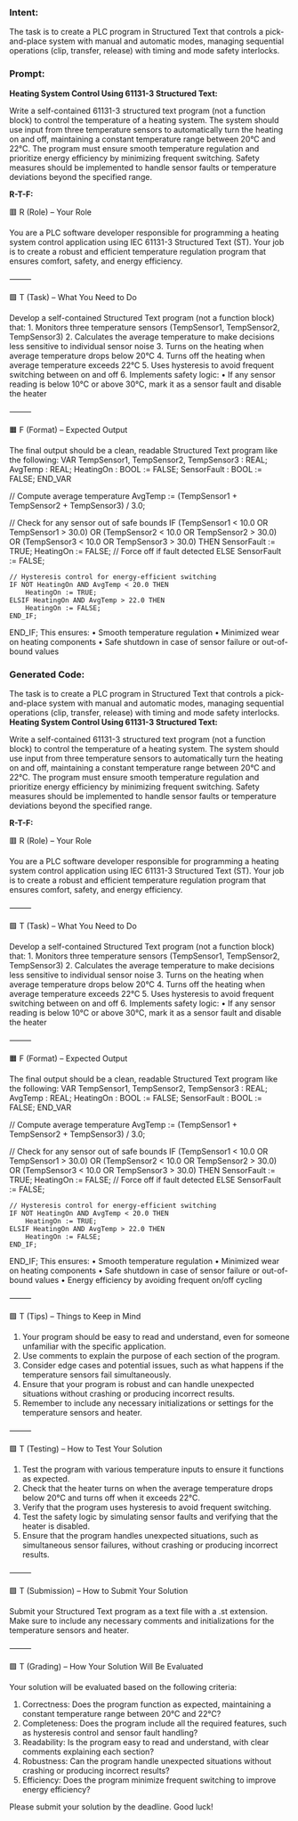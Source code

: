 ### Intent:
The task is to create a PLC program in Structured Text that controls a pick-and-place system with manual and automatic modes, managing sequential operations (clip, transfer, release) with timing and mode safety interlocks.

### Prompt:
**Heating System Control Using 61131-3 Structured Text:**

Write a self-contained 61131-3 structured text program (not a function block) to control the temperature of a heating system. The system should use input from three temperature sensors to automatically turn the heating on and off, maintaining a constant temperature range between 20°C and 22°C. The program must ensure smooth temperature regulation and prioritize energy efficiency by minimizing frequent switching. Safety measures should be implemented to handle sensor faults or temperature deviations beyond the specified range.

**R-T-F:**

🟥 R (Role) – Your Role

You are a PLC software developer responsible for programming a heating system control application using IEC 61131-3 Structured Text (ST). Your job is to create a robust and efficient temperature regulation program that ensures comfort, safety, and energy efficiency.

⸻

🟩 T (Task) – What You Need to Do

Develop a self-contained Structured Text program (not a function block) that:
	1.	Monitors three temperature sensors (TempSensor1, TempSensor2, TempSensor3)
	2.	Calculates the average temperature to make decisions less sensitive to individual sensor noise
	3.	Turns on the heating when average temperature drops below 20°C
	4.	Turns off the heating when average temperature exceeds 22°C
	5.	Uses hysteresis to avoid frequent switching between on and off
	6.	Implements safety logic:
	•	If any sensor reading is below 10°C or above 30°C, mark it as a sensor fault and disable the heater

⸻

🟧 F (Format) – Expected Output

The final output should be a clean, readable Structured Text program like the following:
VAR
    TempSensor1, TempSensor2, TempSensor3 : REAL;
    AvgTemp : REAL;
    HeatingOn : BOOL := FALSE;
    SensorFault : BOOL := FALSE;
END_VAR

// Compute average temperature
AvgTemp := (TempSensor1 + TempSensor2 + TempSensor3) / 3.0;

// Check for any sensor out of safe bounds
IF (TempSensor1 < 10.0 OR TempSensor1 > 30.0) OR
   (TempSensor2 < 10.0 OR TempSensor2 > 30.0) OR
   (TempSensor3 < 10.0 OR TempSensor3 > 30.0) THEN
    SensorFault := TRUE;
    HeatingOn := FALSE; // Force off if fault detected
ELSE
    SensorFault := FALSE;

    // Hysteresis control for energy-efficient switching
    IF NOT HeatingOn AND AvgTemp < 20.0 THEN
        HeatingOn := TRUE;
    ELSIF HeatingOn AND AvgTemp > 22.0 THEN
        HeatingOn := FALSE;
    END_IF;
END_IF;
This ensures:
	•	Smooth temperature regulation
	•	Minimized wear on heating components
	•	Safe shutdown in case of sensor failure or out-of-bound values

### Generated Code:
The task is to create a PLC program in Structured Text that controls a pick-and-place system with manual and automatic modes, managing sequential operations (clip, transfer, release) with timing and mode safety interlocks.
**Heating System Control Using 61131-3 Structured Text:**

Write a self-contained 61131-3 structured text program (not a function block) to control the temperature of a heating system. The system should use input from three temperature sensors to automatically turn the heating on and off, maintaining a constant temperature range between 20°C and 22°C. The program must ensure smooth temperature regulation and prioritize energy efficiency by minimizing frequent switching. Safety measures should be implemented to handle sensor faults or temperature deviations beyond the specified range.

**R-T-F:**

🟥 R (Role) – Your Role

You are a PLC software developer responsible for programming a heating system control application using IEC 61131-3 Structured Text (ST). Your job is to create a robust and efficient temperature regulation program that ensures comfort, safety, and energy efficiency.

⸻

🟩 T (Task) – What You Need to Do

Develop a self-contained Structured Text program (not a function block) that:
	1.	Monitors three temperature sensors (TempSensor1, TempSensor2, TempSensor3)
	2.	Calculates the average temperature to make decisions less sensitive to individual sensor noise
	3.	Turns on the heating when average temperature drops below 20°C
	4.	Turns off the heating when average temperature exceeds 22°C
	5.	Uses hysteresis to avoid frequent switching between on and off
	6.	Implements safety logic:
	•	If any sensor reading is below 10°C or above 30°C, mark it as a sensor fault and disable the heater

⸻

🟧 F (Format) – Expected Output

The final output should be a clean, readable Structured Text program like the following:
VAR
    TempSensor1, TempSensor2, TempSensor3 : REAL;
    AvgTemp : REAL;
    HeatingOn : BOOL := FALSE;
    SensorFault : BOOL := FALSE;
END_VAR

// Compute average temperature
AvgTemp := (TempSensor1 + TempSensor2 + TempSensor3) / 3.0;

// Check for any sensor out of safe bounds
IF (TempSensor1 < 10.0 OR TempSensor1 > 30.0) OR
   (TempSensor2 < 10.0 OR TempSensor2 > 30.0) OR
   (TempSensor3 < 10.0 OR TempSensor3 > 30.0) THEN
    SensorFault := TRUE;
    HeatingOn := FALSE; // Force off if fault detected
ELSE
    SensorFault := FALSE;

    // Hysteresis control for energy-efficient switching
    IF NOT HeatingOn AND AvgTemp < 20.0 THEN
        HeatingOn := TRUE;
    ELSIF HeatingOn AND AvgTemp > 22.0 THEN
        HeatingOn := FALSE;
    END_IF;
END_IF;
This ensures:
	•	Smooth temperature regulation
	•	Minimized wear on heating components
	•	Safe shutdown in case of sensor failure or out-of-bound values
	•	Energy efficiency by avoiding frequent on/off cycling

⸻

🟩 T (Tips) – Things to Keep in Mind

1.	Your program should be easy to read and understand, even for someone unfamiliar with the specific application.
2.	Use comments to explain the purpose of each section of the program.
3.	Consider edge cases and potential issues, such as what happens if the temperature sensors fail simultaneously.
4.	Ensure that your program is robust and can handle unexpected situations without crashing or producing incorrect results.
5.	Remember to include any necessary initializations or settings for the temperature sensors and heater.

⸻

🟩 T (Testing) – How to Test Your Solution

1.	Test the program with various temperature inputs to ensure it functions as expected.
2.	Check that the heater turns on when the average temperature drops below 20°C and turns off when it exceeds 22°C.
3.	Verify that the program uses hysteresis to avoid frequent switching.
4.	Test the safety logic by simulating sensor faults and verifying that the heater is disabled.
5.	Ensure that the program handles unexpected situations, such as simultaneous sensor failures, without crashing or producing incorrect results.

⸻

🟩 T (Submission) – How to Submit Your Solution

Submit your Structured Text program as a text file with a .st extension. Make sure to include any necessary comments and initializations for the temperature sensors and heater.

⸻

🟩 T (Grading) – How Your Solution Will Be Evaluated

Your solution will be evaluated based on the following criteria:

1.	Correctness: Does the program function as expected, maintaining a constant temperature range between 20°C and 22°C?
2.	Completeness: Does the program include all the required features, such as hysteresis control and sensor fault handling?
3.	Readability: Is the program easy to read and understand, with clear comments explaining each section?
4.	Robustness: Can the program handle unexpected situations without crashing or producing incorrect results?
5.	Efficiency: Does the program minimize frequent switching to improve energy efficiency?

Please submit your solution by the deadline. Good luck!
